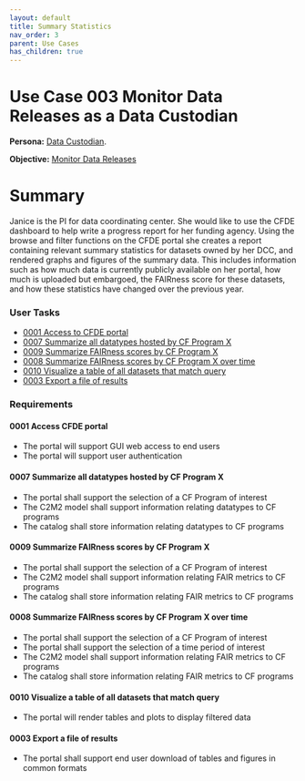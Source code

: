 ```yaml
---
layout: default
title: Summary Statistics
nav_order: 3
parent: Use Cases
has_children: true
---
```

# Use Case 003 Monitor Data Releases as a Data Custodian

**Persona:** [Data Custodian](../personas/data-custodian).

**Objective:** [Monitor Data Releases](../objectives/single-dcc-release)

# Summary

Janice is the PI for data coordinating center. She would like
to use the CFDE dashboard to help write a progress report for her funding agency.
Using the browse and filter functions on the CFDE portal she creates a report
containing relevant summary statistics for datasets owned by her DCC, and
rendered graphs and figures of the summary data. This includes information such
as how much data is currently publicly available on her portal, how much is
uploaded but embargoed, the FAIRness score for these datasets, and how these
statistics have changed over the previous year.

### User Tasks

-   [0001 Access to CFDE portal](#access-cfde-portal)
-   [0007 Summarize all datatypes hosted by CF Program X](#summarize-all-datatypes-hosted-by-cf-program-x)
-   [0009 Summarize FAIRness scores by CF Program X](#summarize-fairness-scores-by-cf-program-x)
-   [0008 Summarize FAIRness scores by CF Program X over time](#summarize-fairness-scores-by-cf-program-x-over-time)
-   [0010 Visualize a table of all datasets that match query](#visualize-a-table-of-all-datasets-that-match-query)
-   [0003 Export a file of results](#export-a-file-of-results)

### Requirements

#### 0001 Access CFDE portal

-   The portal will support GUI web access to end users
-   The portal will support user authentication


#### 0007 Summarize all datatypes hosted by CF Program X

-   The portal shall support the selection of a CF Program of interest
-   The C2M2 model shall support information relating datatypes to CF programs
-   The catalog shall store information relating datatypes to CF programs


#### 0009 Summarize FAIRness scores by CF Program X

-   The portal shall support the selection of a CF Program of interest
-   The C2M2 model shall support information relating FAIR metrics to CF programs
-   The catalog shall store information relating FAIR metrics to CF programs


#### 0008 Summarize FAIRness scores by CF Program X over time

-   The portal shall support the selection of a CF Program of interest
-   The portal shall support the selection of a time period of interest
-   The C2M2 model shall support information relating FAIR metrics to CF programs
-   The catalog shall store information relating FAIR metrics to CF programs


#### 0010 Visualize a table of all datasets that match query

-   The portal will render tables and plots to display filtered data


#### 0003 Export a file of results

-   The portal shall support end user download of tables and figures in common formats
